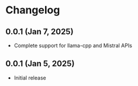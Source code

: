 # Changelog

## 0.0.1 (Jan 7, 2025)

* Complete support for llama-cpp and Mistral APIs

## 0.0.1 (Jan 5, 2025)

* Initial release
